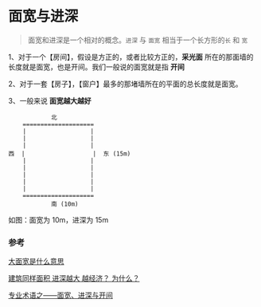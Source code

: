 # 面宽与进深

> 面宽和进深是一个相对的概念。`进深` 与 `面宽` 相当于一个长方形的`长` 和 `宽`

1、对于一个【房间】，假设是方正的，或者比较方正的，**采光面** 所在的那面墙的长度就是面宽，也是开间。我们一般说的面宽就是指 **开间**

2、对于一套【房子】，【窗户】最多的那堵墙所在的平面的总长度就是面宽。

3、一般来说 **面宽越大越好**

```
            北
    ====================
    |                  |
    |                  |
    |                  |
西  |                   |  东 (15m)
    |                  |
    |                  |
    |                  |
    |                  |
    |                  |
    ====================
            南 (10m)
```

如图：面宽为 10m，进深为 15m

### 参考

[大面宽是什么意思](https://www.zhihu.com/question/24429013/answer/27790577)

[建筑同样面积 进深越大 越经济？ 为什么？](https://www.zhihu.com/question/295039363/answer/496669922)

[专业术语之——面宽、进深与开间](https://sh.focus.cn/zixun/2a83dc0b98839d77.html)
